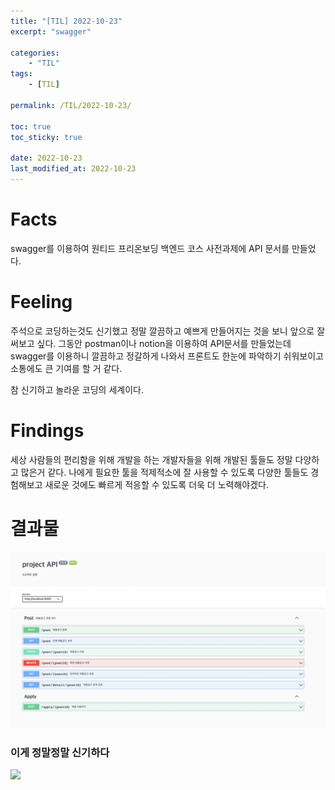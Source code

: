 ```yaml
---
title: "[TIL] 2022-10-23"
excerpt: "swagger"

categories:
    - "TIL"
tags:
    - [TIL]

permalink: /TIL/2022-10-23/

toc: true
toc_sticky: true

date: 2022-10-23
last_modified_at: 2022-10-23
---
```


# Facts

swagger를 이용하여 원티드 프리온보딩 백엔드 코스 사전과제에 API 문서를 만들었다.

# Feeling

주석으로 코딩하는것도 신기했고 정말 깔끔하고 예쁘게 만들어지는 것을 보니 앞으로 잘 써보고 싶다.
그동안 postman이나 notion을 이용하여 API문서를 만들었는데 swagger를 이용하니 깔끔하고 정갈하게 나와서 프론트도 한눈에 파악하기 쉬워보이고 소통에도 큰 기여를 할 거 같다.

참 신기하고 놀라운 코딩의 세계이다.

# Findings

세상 사람들의 편리함을 위해 개발을 하는 개발자들을 위해 개발된 툴들도 정말 다양하고 많은거 같다. 나에게 필요한 툴을 적제적소에 잘 사용할 수 있도록 다양한 툴들도 경험해보고 새로운 것에도 빠르게 적응할 수 있도록 더욱 더 노력해야겠다.

# 결과물

![](../../assets/images/posts_img/etc/2022-10-24-swagger2.png)

### 이게 정말정말 신기하다

![](../../assets/images/posts_img/etc/2022-10-24-swagger6.gif)
